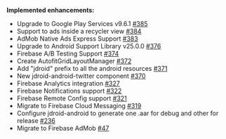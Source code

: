 **Implemented enhancements:**

- Upgrade to Google Play Services v9.6.1 [\#385](https://github.com/maxirosson/jdroid/issues/385)
- Support to ads inside a recycler view [\#384](https://github.com/maxirosson/jdroid/issues/384)
- AdMob Native Ads Express Support [\#383](https://github.com/maxirosson/jdroid/issues/383)
- Upgrade to Android Support Library v25.0.0 [\#376](https://github.com/maxirosson/jdroid/issues/376)
- Firebase A/B Testing Support [\#374](https://github.com/maxirosson/jdroid/issues/374)
- Create AutofitGridLayoutManager [\#372](https://github.com/maxirosson/jdroid/issues/372)
- Add "jdroid" prefix to all the android resources [\#371](https://github.com/maxirosson/jdroid/issues/371)
- New jdroid-android-twitter component [\#370](https://github.com/maxirosson/jdroid/issues/370)
- Firebase Analytics integration [\#327](https://github.com/maxirosson/jdroid/issues/327)
- Firebase Notifications support [\#322](https://github.com/maxirosson/jdroid/issues/322)
- Firebase Remote Config support [\#321](https://github.com/maxirosson/jdroid/issues/321)
- Migrate to Firebase Cloud Messaging [\#319](https://github.com/maxirosson/jdroid/issues/319)
- Configure jdroid-android to generate one .aar for debug and other for release [\#236](https://github.com/maxirosson/jdroid/issues/236)
- Migrate to Firebase AdMob [\#47](https://github.com/maxirosson/jdroid/issues/47)
